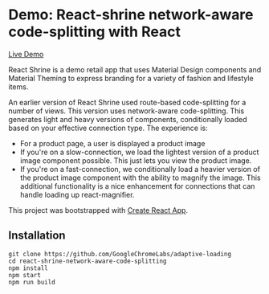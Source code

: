 
# Demo: React-shrine network-aware code-splitting with React

[Live Demo](https://adaptive-loading.web.app/react-shrine-network-aware-code-splitting)

React Shrine is a demo retail app that uses Material Design components and Material Theming to express branding for a variety of fashion and lifestyle items.

An earlier version of React Shrine used route-based code-splitting for a number of views. This version uses network-aware code-splitting. This generates light and heavy versions of components, conditionally loaded based on your effective connection type. The experience is:

* For a product page, a user is displayed a product image
* If you're on a slow-connection, we load the lightest version of a product image component possible. This just lets you view the product image.
* If you're on a fast-connection, we conditionally load a heavier version of the product image component with  the ability to magnify the image. This additional functionality is a nice enhancement for connections that can handle loading up react-magnifier.

This project was bootstrapped with [Create React App](https://github.com/facebook/create-react-app).


## Installation
```
git clone https://github.com/GoogleChromeLabs/adaptive-loading
cd react-shrine-network-aware-code-splitting
npm install
npm start
npm run build
```